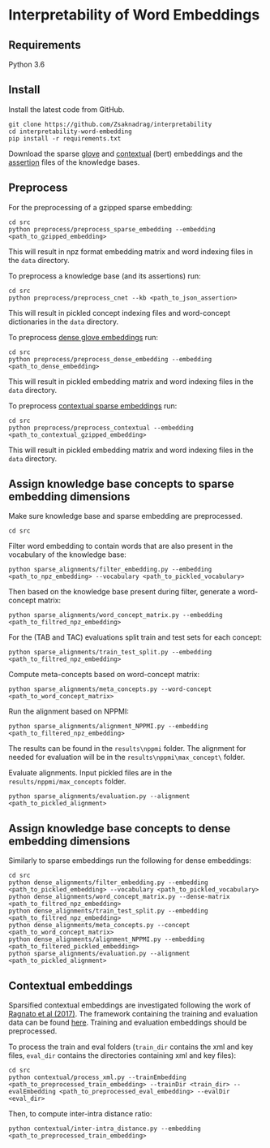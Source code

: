 # Interpretability of Word Embeddings
## Requirements
Python 3.6
## Install
Install the latest code from GitHub.

    git clone https://github.com/Zsaknadrag/interpretability
    cd interpretability-word-embedding
    pip install -r requirements.txt

Download the sparse [glove][1] and [contextual][2] (bert) embeddings and the [assertion][3] files of the knowledge bases.
## Preprocess
For the preprocessing of a gzipped sparse embedding:
	
	cd src
	python preprocess/preprocess_sparse_embedding --embedding <path_to_gzipped_embedding>

This will result in npz format embedding matrix and word indexing files in the `data` directory.
	
To preprocess a knowledge base (and its assertions) run:

	cd src
	python preprocess/preprocess_cnet --kb <path_to_json_assertion>
	
This will result in pickled concept indexing files and word-concept dictionaries in the `data` directory.
	
To preprocess [dense glove embeddings][4] run:

	cd src
	python preprocess/preprocess_dense_embedding --embedding <path_to_dense_embedding>

This will result in pickled embedding matrix and word indexing files in the `data` directory.	
	
To preprocess [contextual sparse embeddings][5] run:

	cd src
	python preprocess/preprocess_contextual --embedding <path_to_contextual_gzipped_embedding>

This will result in pickled embedding matrix and word indexing files in the `data` directory.	

## Assign knowledge base concepts to sparse embedding dimensions
Make sure knowledge base and sparse embedding are preprocessed.

	cd src
	
Filter word embedding to contain words that are also present in the vocabulary of the knowledge base:

	python sparse_alignments/filter_embedding.py --embedding <path_to_npz_embedding> --vocabulary <path_to_pickled_vocabulary>

Then based on the knowledge base present during filter, generate a word-concept matrix:

	python sparse_alignments/word_concept_matrix.py --embedding <path_to_filtred_npz_embedding>
	
For the (TAB and TAC) evaluations split train and test sets for each concept:

	python sparse_alignments/train_test_split.py --embedding <path_to_filtred_npz_embedding>

Compute meta-concepts based on word-concept matrix:

	python sparse_alignments/meta_concepts.py --word-concept <path_to_word_concept_matrix>
	
Run the alignment based on NPPMI:
	
	python sparse_alignments/alignment_NPPMI.py --embedding <path_to_filtered_npz_embedding>

The results can be found in the `results\nppmi` folder. The alignment for needed for evaluation will be in the `results\nppmi\max_concept\` folder.
	
	
Evaluate alignments. Input pickled files are in the `results/nppmi/max_concepts` folder.

	python sparse_alignments/evaluation.py --alignment <path_to_pickled_alignment>
	
## Assign knowledge base concepts to dense embedding dimensions	

Similarly to sparse embeddings run the following for dense embeddings:

	cd src
	python dense_alignments/filter_embedding.py --embedding <path_to_pickled_embedding> --vocabulary <path_to_pickled_vocabulary>
	python dense_alignments/word_concept_matrix.py --dense-matrix <path_to_filtred_npz_embedding>
	python dense_alignments/train_test_split.py --embedding <path_to_filtred_npz_embedding>
	python dense_alignments/meta_concepts.py --concept <path_to_word_concept_matrix>
	python dense_alignments/alignment_NPPMI.py --embedding <path_to_filtered_pickled_embedding>
	python sparse_alignments/evaluation.py --alignment <path_to_pickled_alignment>

## Contextual embeddings

Sparsified contextual embeddings are investigated following the work of [Ragnato et al (2017)][6]. The framework containing the training and evaluation data can be found [here][7]. Training and evaluation embeddings should be preprocessed.

To process the train and eval folders (`train_dir` contains the xml and key files, `eval_dir` contains the directories containing xml and key files):

	cd src
	python contextual/process_xml.py --trainEmbedding <path_to_preprocessed_train_embedding> --trainDir <train_dir> --evalEmbedding <path_to_preprocessed_eval_embedding> --evalDir <eval_dir>
	
Then, to compute inter-intra distance ratio:
	
	python contextual/inter-intra_distance.py --embedding <path_to_preprocessed_train_embedding>
	
	
[1]: http://rgai.inf.u-szeged.hu/~berend/interpretability/sparse_glove_extended/
[2]: http://rgai.inf.u-szeged.hu/~berend/interpretability/contextual/
[3]: https://drive.google.com/open?id=19APSLGWn1IGAaWkpg9x-PoJo-fHI0SvS
[4]: https://nlp.stanford.edu/projects/glove/
[5]: http://rgai.inf.u-szeged.hu/~berend/interpretability/contextual/
[6]: https://www.aclweb.org/anthology/E17-1010/
[7]: http://lcl.uniroma1.it/wsdeval/home
